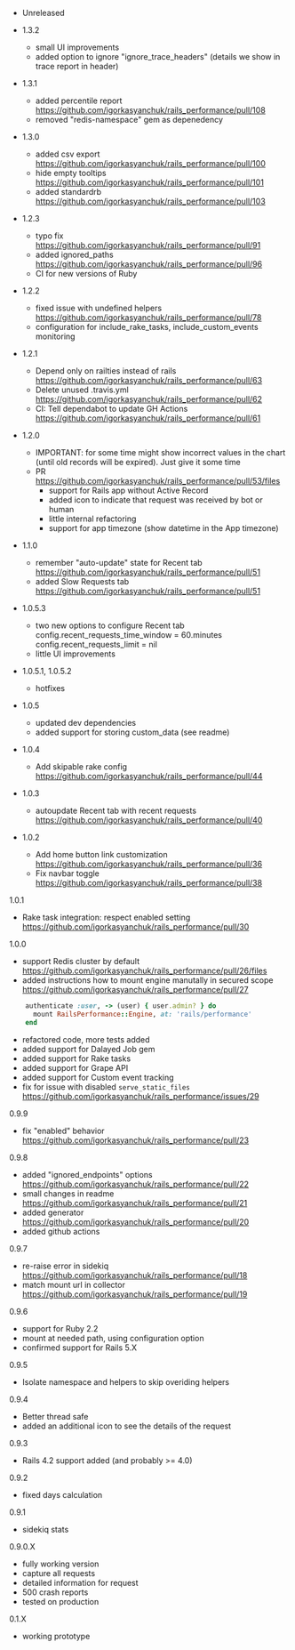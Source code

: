 - Unreleased

- 1.3.2
  - small UI improvements
  - added option to ignore "ignore_trace_headers" (details we show in trace report in header)

- 1.3.1
  - added percentile report https://github.com/igorkasyanchuk/rails_performance/pull/108
  - removed "redis-namespace" gem as depenedency

- 1.3.0
  - added csv export https://github.com/igorkasyanchuk/rails_performance/pull/100
  - hide empty tooltips https://github.com/igorkasyanchuk/rails_performance/pull/101
  - added standardrb https://github.com/igorkasyanchuk/rails_performance/pull/103

- 1.2.3
  - typo fix https://github.com/igorkasyanchuk/rails_performance/pull/91
  - added ignored_paths https://github.com/igorkasyanchuk/rails_performance/pull/96
  - CI for new versions of Ruby

- 1.2.2
  - fixed issue with undefined helpers https://github.com/igorkasyanchuk/rails_performance/pull/78
  - configuration for include_rake_tasks, include_custom_events monitoring

- 1.2.1
  - Depend only on railties instead of rails https://github.com/igorkasyanchuk/rails_performance/pull/63
  - Delete unused .travis.yml https://github.com/igorkasyanchuk/rails_performance/pull/62
  - CI: Tell dependabot to update GH Actions https://github.com/igorkasyanchuk/rails_performance/pull/61

- 1.2.0
  - IMPORTANT: for some time might show incorrect values in the chart (until old records will be expired). Just give it some time
  - PR https://github.com/igorkasyanchuk/rails_performance/pull/53/files
    - support for Rails app without Active Record
    - added icon to indicate that request was received by bot or human
    - little internal refactoring
    - support for app timezone (show datetime in the App timezone)

- 1.1.0
  - remember "auto-update" state for Recent tab https://github.com/igorkasyanchuk/rails_performance/pull/51
  - added Slow Requests tab https://github.com/igorkasyanchuk/rails_performance/pull/51

- 1.0.5.3
  - two new options to configure Recent tab
    config.recent_requests_time_window = 60.minutes
    config.recent_requests_limit = nil
  - little UI improvements

- 1.0.5.1, 1.0.5.2
  - hotfixes

- 1.0.5
  - updated dev dependencies
  - added support for storing custom_data (see readme)

- 1.0.4
  - Add skipable rake config https://github.com/igorkasyanchuk/rails_performance/pull/44

- 1.0.3
  - autoupdate Recent tab with recent requests https://github.com/igorkasyanchuk/rails_performance/pull/40

- 1.0.2
  - Add home button link customization https://github.com/igorkasyanchuk/rails_performance/pull/36
  - Fix navbar toggle https://github.com/igorkasyanchuk/rails_performance/pull/38

1.0.1
  - Rake task integration: respect enabled setting https://github.com/igorkasyanchuk/rails_performance/pull/30

1.0.0
  - support Redis cluster by default https://github.com/igorkasyanchuk/rails_performance/pull/26/files
  - added instructions how to mount engine manutally in secured scope https://github.com/igorkasyanchuk/rails_performance/pull/27
```ruby
    authenticate :user, -> (user) { user.admin? } do
      mount RailsPerformance::Engine, at: 'rails/performance'
    end
```
  - refactored code, more tests added
  - added support for Dalayed Job gem
  - added support for Rake tasks
  - added support for Grape API
  - added support for Custom event tracking
  - fix for issue with disabled `serve_static_files` https://github.com/igorkasyanchuk/rails_performance/issues/29

0.9.9
  - fix "enabled" behavior https://github.com/igorkasyanchuk/rails_performance/pull/23

0.9.8
  - added "ignored_endpoints" options https://github.com/igorkasyanchuk/rails_performance/pull/22
  - small changes in readme https://github.com/igorkasyanchuk/rails_performance/pull/21
  - added generator https://github.com/igorkasyanchuk/rails_performance/pull/20
  - added github actions

0.9.7
  - re-raise error in sidekiq https://github.com/igorkasyanchuk/rails_performance/pull/18
  - match mount url in collector https://github.com/igorkasyanchuk/rails_performance/pull/19

0.9.6
  - support for Ruby 2.2
  - mount at needed path, using configuration option
  - confirmed support for Rails 5.X

0.9.5
  - Isolate namespace and helpers to skip overiding helpers

0.9.4
  - Better thread safe
  - added an additional icon to see the details of the request

0.9.3
  - Rails 4.2 support added (and probably >= 4.0)

0.9.2
  - fixed days calculation

0.9.1
  - sidekiq stats

0.9.0.X
  - fully working version
  - capture all requests
  - detailed information for request
  - 500 crash reports
  - tested on  production

0.1.X
  - working prototype

